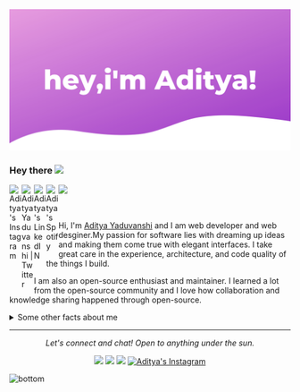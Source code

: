 

<img src="hey,i am Aditya (2).png" alt="Hero image">



### Hey there <img src="https://media.giphy.com/media/hvRJCLFzcasrR4ia7z/giphy.gif" width="25px">
<a href="https://www.instagram.com/fixslayrxx/">
  <img align="left" alt="Aditya's Instagram" width="22px" src="https://github.com/simple-icons/simple-icons/blob/e8b25f92753f5e5255a3a7075531da18630b5281/icons/instagram.svg" />
</a>
<a href="https://twitter.com/fixslyr">
  <img align="left" alt="Aditya Yaduvanshi | Twitter" width="22px" src="https://raw.githubusercontent.com/peterthehan/peterthehan/master/assets/twitter.svg" />
</a>
<a href="https://www.linkedin.com/in/theaditya-yaduvanshi-/">
  <img align="left" alt="Aditya's LinkedIN" width="22px" src="https://raw.githubusercontent.com/peterthehan/peterthehan/master/assets/linkedin.svg" />
</a>
<a href="https://open.spotify.com/user/9rajyhn03ll8w0ohk7usytvp2">
  <img align="left" alt="Aditya's Spotify" width="22px" src="https://raw.githubusercontent.com/peterthehan/peterthehan/master/assets/spotify.svg" />
</a>

![](https://visitor-badge.glitch.me/badge?page_id=adityayaduvanshi.adityayaduvanshi)

<br />








Hi, I'm [Aditya Yaduvanshi](https://www.instagram.com/fixslayrxx/) and I am web developer and web desginer.My passion for software lies with dreaming up ideas and making them come true with elegant interfaces. I take great care in the experience, architecture, and code quality of the things I build.

I am also an open-source enthusiast and maintainer. I learned a lot from the open-source community and I love how collaboration and knowledge sharing happened through open-source.


<details>
  <summary>Some other facts about me</summary>
  <br>
  

  - I love playing games and listening songs.
  - I love watching movies.Horror and sci fi are my favourite genre. ⭐️
  - KSHMR,Travis Scott,TheWeeknd are my favourite artists.
  

  ![My github stats](https://github-readme-stats.vercel.app/api?username=adityayaduvanshi&show_icons=true&theme=nord)
  <br><br>
</details>



<hr>
<p align="center">
  <i>Let's connect and chat! Open to anything under the sun.</i>

  <p align="center">
    <a href="https://twitter.com/fixslyr" alt="Twitter"><img src="https://raw.githubusercontent.com/jayehernandez/jayehernandez/3f5402efef9a0ae89211a6e04609558e862ca616/readme/twitter-fill.svg"></a>
    <a href="https://www.linkedin.com/in/theadityayaduvanshi/" alt="Linkedin"><img src="https://raw.githubusercontent.com/jayehernandez/jayehernandez/3f5402efef9a0ae89211a6e04609558e862ca616/readme/linkedin-fill.svg"></a>
    <a href="mailto:aditya97y@gmail.com" alt="Contact me"><img src="https://raw.githubusercontent.com/jayehernandez/jayehernandez/3f5402efef9a0ae89211a6e04609558e862ca616/readme/mail-fill.svg"></a>
    <a href="https://www.instagram.com/fixslayrxx/">
  <img alt="Aditya's Instagram" width="22px" src="https://github.com/simple-icons/simple-icons/blob/e8b25f92753f5e5255a3a7075531da18630b5281/icons/instagram.svg" />
</a>
   
  </p>

  

<img src="https://raw.githubusercontent.com/jayehernandez/jayehernandez/dcd7447c179f5a1131590b6ccba2223e879ab655/readme/bottom.svg" alt="bottom">
